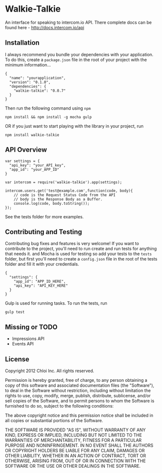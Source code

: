 # Walkie-Talkie

An interface for speaking to intercom.io API. There complete docs can be found here - http://docs.intercom.io/api


## Installation

I always recommend you bundle your dependencies with your application. To do
this, create a `package.json` file in the root of your project with the minimum
information...

    {
      "name": "yourapplication",
      "version": "0.1.0",
      "dependencies": {
        "walkie-talkie": "0.0.7"
      }
    }

Then run the following command using `npm`

    npm install && npm install -g mocha gulp

OR if you just want to start playing with the library in your project, run

    npm install walkie-talkie


## API Overview

    var settings = {
      "api_key": "your_API_key",
      "app_id": "your_APP_ID"
    }

    var intercom = require('walkie-talkie').app(settings);

    intercom.users.get('test@example.com',function(code, body){
        // code is the Request Status Code from the API
        // body is the Response Body as a Buffer.
        console.log(code, body.toString());
    });

See the tests folder for more examples.

## Contributing and Testing

Contributing bug fixes and features is very welcome! If you want to contribute to the project, you'll need to run create and run tests for anything that needs it.
and Mocha is used for testing so add your tests to the `tests` folder, but first you'll need to create a `config.json` file in the root of the tests folder and fill it with your credentials.

    {
      "settings": {
        "app_id": "APP_ID_HERE",
        "api_key": "API_KEY_HERE"
      }
    }


Gulp is used for running tasks. To run the tests, run

    gulp test


## Missing or TODO

  - Impressions API
  - Events API


## License

Copyright 2012 Chloi Inc.
All rights reserved.

Permission is hereby granted, free of charge, to any person
obtaining a copy of this software and associated documentation
files (the "Software"), to deal in the Software without
restriction, including without limitation the rights to use,
copy, modify, merge, publish, distribute, sublicense, and/or sell
copies of the Software, and to permit persons to whom the
Software is furnished to do so, subject to the following
conditions:

The above copyright notice and this permission notice shall be
included in all copies or substantial portions of the Software.

THE SOFTWARE IS PROVIDED "AS IS", WITHOUT WARRANTY OF ANY KIND,
EXPRESS OR IMPLIED, INCLUDING BUT NOT LIMITED TO THE WARRANTIES
OF MERCHANTABILITY, FITNESS FOR A PARTICULAR PURPOSE AND
NONINFRINGEMENT. IN NO EVENT SHALL THE AUTHORS OR COPYRIGHT
HOLDERS BE LIABLE FOR ANY CLAIM, DAMAGES OR OTHER LIABILITY,
WHETHER IN AN ACTION OF CONTRACT, TORT OR OTHERWISE, ARISING
FROM, OUT OF OR IN CONNECTION WITH THE SOFTWARE OR THE USE OR
OTHER DEALINGS IN THE SOFTWARE.
